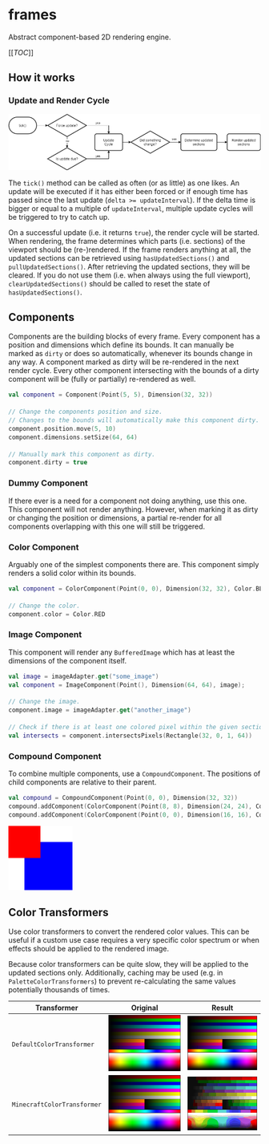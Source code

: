 frames
======

Abstract component-based 2D rendering engine.

[[_TOC_]]

## How it works

### Update and Render Cycle

![](.gitlab/assets/frames_flow.png)

The `tick()` method can be called as often (or as little) as one likes. An update will be executed if it has either been forced or if enough time has
passed since the last update (`delta >= updateInterval`). If the delta time is bigger or equal to a multiple of `updateInterval`, multiple update
cycles will be triggered to try to catch up.

On a successful update (i.e. it returns `true`), the render cycle will be started. When rendering, the frame determines which parts (i.e. sections) of
the viewport should be (re-)rendered. If the frame renders anything at all, the updated sections can be retrieved using `hasUpdatedSections()` and
`pullUpdatedSections()`. After retrieving the updated sections, they will be cleared. If you do not use them (i.e. when always using the full
viewport), `clearUpdatedSections()` should be called to reset the state of `hasUpdatedSections()`.

## Components

Components are the building blocks of every frame. Every component has a position and dimensions which define its bounds. It can manually be marked
as `dirty` or does so automatically, whenever its bounds change in any way. A component marked as dirty will be re-rendered in the next render cycle.
Every other component intersecting with the bounds of a dirty component will be (fully or partially) re-rendered as well.

```kotlin
val component = Component(Point(5, 5), Dimension(32, 32))

// Change the components position and size.
// Changes to the bounds will automatically make this component dirty.
component.position.move(5, 10)
component.dimensions.setSize(64, 64)

// Manually mark this component as dirty.
component.dirty = true
```

### Dummy Component

If there ever is a need for a component not doing anything, use this one. This component will not render anything. However, when marking it as dirty
or changing the position or dimensions, a partial re-render for all components overlapping with this one will still be triggered.

### Color Component

Arguably one of the simplest components there are. This component simply renders a solid color within its bounds.

```kotlin
val component = ColorComponent(Point(0, 0), Dimension(32, 32), Color.BLUE)

// Change the color.
component.color = Color.RED
```

### Image Component

This component will render any `BufferedImage` which has at least the dimensions of the component itself.

```kotlin
val image = imageAdapter.get("some_image")
val component = ImageComponent(Point(), Dimension(64, 64), image);

// Change the image.
component.image = imageAdapter.get("another_image")

// Check if there is at least one colored pixel within the given section.
val intersects = component.intersectsPixels(Rectangle(32, 0, 1, 64))
```

### Compound Component

To combine multiple components, use a `CompoundComponent`. The positions of child components are relative to their parent.

```kotlin
val compound = CompoundComponent(Point(0, 0), Dimension(32, 32))
compound.addComponent(ColorComponent(Point(8, 8), Dimension(24, 24), Color.BLUE))
compound.addComponent(ColorComponent(Point(0, 0), Dimension(16, 16), Color.RED))
```

![](.gitlab/assets/compound.png)

## Color Transformers

Use color transformers to convert the rendered color values. This can be useful if a custom use case requires a very specific color spectrum or when
effects should be applied to the rendered image.

Because color transformers can be quite slow, they will be applied to the updated sections only. Additionally, caching may be used (e.g. in
`PaletteColorTransformers`) to prevent re-calculating the same values potentially thousands of times.

| Transformer | Original | Result |
| ----------- | -------- | ------ |
| `DefaultColorTransformer` | ![](./resources/rgb_full.png) | ![](./resources/rgb_full.png) |
| `MinecraftColorTransformer` | ![](./resources/rgb_full.png) | ![](.gitlab/assets/rgb_minecraft.png) |

